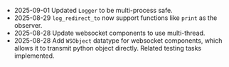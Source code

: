 - 2025-09-01 Updated `Logger` to be multi-process safe.
- 2025-08-29 `log_redirect_to` now support functions like `print` as the observer.
- 2025-08-28 Update websocket components to use multi-thread.
- 2025-08-28 Add `WSObject` datatype for websocket components, which allows it to transmit python object directly. Related testing tasks implemented.